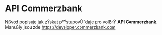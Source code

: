 # API Commerzbank

Nßvod popisuje jak zÝskat p°ÝstupovÚ ˙daje pro volßnÝ __API Commerzbank__. 
Manußly jsou zde https://developer.commerzbank.com
